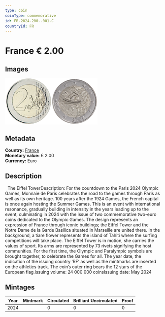 ```yaml
---
type: coin
coinType: commemorative
id: FR-2024-200--001-C
countryId: FR
---
```


# France € 2.00

## Images

<img src="../../Images/common-2007-200.png" height="150" alt="Front image"><img src="Images/FR-2024-200-001.png" height="150" alt="Back image">

## Metadata

**Country:** [France](../../Countries/France/index.md)\
**Monetary value:** € 2.00\
**Currency:** Euro

## Description
&nbsp; The Eiffel TowerDescription:&nbsp;For the countdown to the Paris 2024 Olympic Games, Monnaie de Paris celebrates the road to the games through Paris as well as its own heritage. 100 years after the 1924 Games, the French capital is once again hosting the Summer Games. This is an event with international resonance, gradually building in intensity in the years leading up to the event, culminating in 2024 with the issue of two commemorative two-euro coins dedicated to the Olympic Games. The design represents an expression of France through iconic buildings; the Eiffel Tower and the Notre Dame de la Garde Basilica situated in Marseille are united there. In the background, a tiare flower represents the island of Tahiti where the surfing competitions will take place. The Eiffel Tower is in motion, she carries the values of sport. Its arms are represented by 73 rivets signifying the host communities. For the first time, the Olympic and Paralympic symbols are brought together, to celebrate the Games for all. The year date, the indication of the issuing country ‘RF’ as well as the mintmarks are inserted on the athletics track.&nbsp;The coin’s outer ring bears the 12 stars of the European flag.Issuing volume: 24 000 000 coinsIssuing date: May 2024

## Mintages

| Year | Mintmark | Circulated | Brilliant Uncirculated | Proof |
| ---- | -------- | ---------- | ---------------------- | ----- |
| 2024 | | 0 | 0 | 0 |
